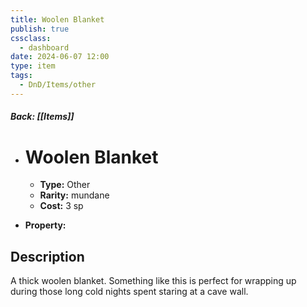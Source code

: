 ```yaml
---
title: Woolen Blanket
publish: true
cssclass:
  - dashboard
date: 2024-06-07 12:00
type: item
tags:
  - DnD/Items/other
---
```


##### Back: [[Items]]

- # Woolen Blanket

    - **Type:** Other
    - **Rarity:** mundane
    - **Cost:** 3 sp
- **Property:** 



## Description 

A thick woolen blanket. Something like this is perfect for wrapping up during those long cold nights spent staring at a cave wall.
